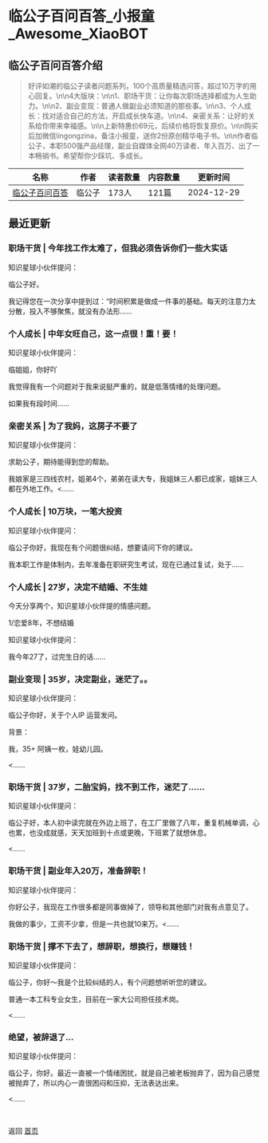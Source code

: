 # 临公子百问百答_小报童_Awesome_XiaoBOT

## 临公子百问百答介绍
> 好评如潮的临公子读者问题系列，100个高质量精选问答，超过10万字的用心回复。\n\n4大版块：\n\n1、职场干货：让你每次职场选择都成为人生助力。\n\n2、副业变现：普通人做副业必须知道的那些事。\n\n3、个人成长：找对适合自己的方法，开启成长快车道。\n\n4、亲密关系：让好的关系给你带来幸福感。\n\n上新特惠价69元，后续价格将恢复原价。\n\n购买后加微信lingongzina，备注小报童，送你2份原创精华电子书。\n\n作者临公子，本职500强产品经理，副业自媒体全网40万读者、年入百万、出了一本畅销书。希望帮你少踩坑、多成长。  
  


|名称|作者|读者数量|内容数量|更新时间|
|---|---|---|---|---|
|[临公子百问百答](https://xiaobot.net/p/lingongzi?refer=0b133df9-27dc-423b-8101-639049001c13)|临公子|173人|121篇|2024-12-29|

## 最近更新
### 职场干货 | 今年找工作太难了，但我必须告诉你们一些大实话

知识星球小伙伴提问：

临公子好。

我记得您在一次分享中提到过：“时间积累是做成一件事的基础。每天的注意力太分散，投入不够聚焦，就没有办法形......

### 个人成长 | 中年女旺自己，这一点很！重！要！

知识星球小伙伴提问：

临姐姐，你好吖

我觉得我有一个问题对于我来说挺严重的，就是低落情绪的处理问题。

如果我有段时间......

### 亲密关系 | 为了我妈，这房子不要了

知识星球小伙伴提问：

求助公子，期待能得到您的帮助。

我娘家是三四线农村，姐弟4个，弟弟在读大专，我姐妹三人都已成家，姐妹三人都在外地工作。<......

### 个人成长 | 10万块，一笔大投资

知识星球小伙伴提问：

临公子你好，我现在有个问题很纠结，想要请问下你的建议。

我本职工作是体制内，去年准备在职研究生考试，现在已通过复试，处于......

### 个人成长 | 27岁，决定不结婚、不生娃

今天分享两个，知识星球小伙伴提的情感问题。

1/恋爱8年，不想结婚

知识星球小伙伴提问：

我今年27了，过完生日的话......

### 副业变现 | 35岁，决定副业，迷茫了。。

知识星球小伙伴提问：

临公子你好，关于个人IP 运营发问。

背景：

我，35+ 阿姨一枚，娃幼儿园。

<......

### 职场干货 | 37岁，二胎宝妈，找不到工作，迷茫了……

知识星球小伙伴提问：

临公子好，本人初中读完就在外边上班了，在工厂里做了八年，重复机械单调，心也累，也没成就感，天天加班到十点或更晚，下班累了就想休息。

<......

### 职场干货 | 副业年入20万，准备辞职！

知识星球小伙伴提问：

你好公子，我现在工作很多都是同事做掉了，领导和其他部门对我有点意见了。

我做的事少，工资不少拿，但是一共也就10来万。<......

### 职场干货 | 撑不下去了，想辞职，想换行，想赚钱！

知识星球小伙伴提问：

临公子，你好～我是个比较纠结的人，有个问题想听听您的建议。

普通一本工科专业女生，目前在一家大公司担任技术岗。

<......

### 绝望，被辞退了…

知识星球小伙伴提问：

临公子，你好。最近一直被一个情绪困扰，就是自己被老板抛弃了，因为自己感觉被抛弃了，所以内心一直很困闷和压抑，无法表达出来。

<......


<a href="https://github.com/Reno9527/awesome-xiaobot" style="color: white; text-decoration: none;">awesome-xiaobot</a>

返回 [首页](../README.md)
